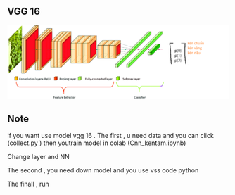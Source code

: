 <h2>VGG 16 </h2>

![vgg16](data\pic1.png)

<h2>Note</h2>

if you want use model vgg 16 . The first , u need data and you can click (collect.py ) then youtrain model in colab (Cnn_kentam.ipynb)

Change layer and NN 

The second , you need down model and you use vss code python 

The finall , run 